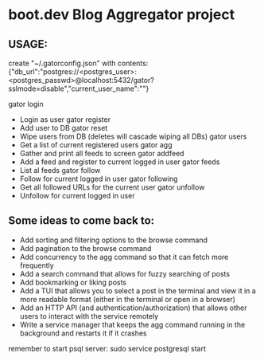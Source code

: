# boot.dev Blog Aggregator project

## USAGE:
create "~/.gatorconfig.json" with contents:
{"db_url":"postgres://<postgres_user>:<postgres_passwd>@localhost:5432/gator?sslmode=disable","current_user_name":"<username>"}

gator login <username>
 - Login as user
gator register <username>
 - Add user to DB
gator reset
 - Wipe users from DB (deletes will cascade wiping all DBs)
gator users
 - Get a list of current registered users
gator agg
 - Gather and print all feeds to screen
gator addfeed <name> <url>
 - Add a feed and register to current logged in user
gator feeds
 - List al feeds
gator follow <url>
 - Follow <url> for current logged in user
gator following
 - Get all followed URLs for the current user
gator unfollow <url>
 - Unfollow <url> for current logged in user


## Some ideas to come back to:
- Add sorting and filtering options to the browse command
- Add pagination to the browse command
- Add concurrency to the agg command so that it can fetch more frequently
- Add a search command that allows for fuzzy searching of posts
- Add bookmarking or liking posts
- Add a TUI that allows you to select a post in the terminal and view it in a more readable format (either in the terminal or open in a browser)
- Add an HTTP API (and authentication/authorization) that allows other users to interact with the service remotely
- Write a service manager that keeps the agg command running in the background and restarts it if it crashes



remember to start psql server:
sudo service postgresql start
